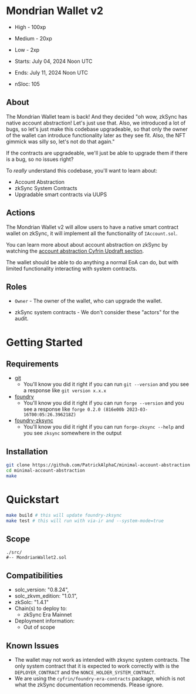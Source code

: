 # Mondrian Wallet v2

- High - 100xp
- Medium - 20xp
- Low - 2xp

- Starts: July 04, 2024 Noon UTC
- Ends: July 11, 2024 Noon UTC

- nSloc: 105

[//]: # (contest-details-open)

## About

The Mondrian Wallet team is back! And they decided "oh wow, zkSync has native account abstraction! Let's just use that. Also, we introduced a lot of bugs, so let's just make this codebase upgradeable, so that only the owner of the wallet can introduce functionality later as they see fit. Also, the NFT gimmick was silly so, let's not do that again."

If the contracts are upgradeable, we'll just be able to upgrade them if there is a bug, so no issues right? 

To *really* understand this codebase, you'll want to learn about:
- Account Abstraction
- zkSync System Contracts
- Upgradable smart contracts via UUPS

## Actions

The Mondrian Wallet v2 will allow users to have a native smart contract wallet on zkSync, it will implement all the functionality of `IAccount.sol`. 

You can learn more about about account abstraction on zkSync by watching the [account abstraction Cyfrin Updraft section](https://updraft.cyfrin.io/courses/advanced-foundry/account-abstraction/introduction).

The wallet should be able to do anything a normal EoA can do, but with limited functionality interacting with system contracts. 

## Roles

- `Owner` - The owner of the wallet, who can upgrade the wallet.
<!-- - What about user?! Owner == user -->
- zkSync system contracts - We don't consider these "actors" for the audit. 

[//]: # (contest-details-close)

[//]: # (getting-started-open)

# Getting Started 

## Requirements

- [git](https://git-scm.com/book/en/v2/Getting-Started-Installing-Git)
  - You'll know you did it right if you can run `git --version` and you see a response like `git version x.x.x`
- [foundry](https://getfoundry.sh/)
  - You'll know you did it right if you can run `forge --version` and you see a response like `forge 0.2.0 (816e00b 2023-03-16T00:05:26.396218Z)`
- [foundry-zksync](https://github.com/matter-labs/foundry-zksync)
  - You'll know you did it right if you can run `forge-zksync --help` and you see `zksync` somewhere in the output

## Installation

```bash
git clone https://github.com/PatrickAlphaC/minimal-account-abstraction
cd minimal-account-abstraction
make
```

# Quickstart 

```bash
make build # this will update foundry-zksync
make test # this will run with via-ir and --system-mode=true
```

[//]: # (getting-started-close)

[//]: # (scope-open)

## Scope

```
./src/
#-- MondrianWallet2.sol
```

## Compatibilities

- solc_version: "0.8.24",
- solc_zkvm_edition: "1.0.1",
- zkSolc: "1.4.1"
- Chain(s) to deploy to:
  - zkSync Era Mainnet
- Deployment information:
  - Out of scope

[//]: # (scope-close)

[//]: # (known-issues-open)

## Known Issues

- The wallet may not work as intended with zksync system contracts. The only system contract that it is expected to work correctly with is the `DEPLOYER_CONTRACT` and the `NONCE_HOLDER_SYSTEM_CONTRACT`.
- We are using the `cyfrin/foundry-era-contracts` package, which is not what the zkSync documentation recommends. Please ignore.

[//]: # (known-issues-close)
